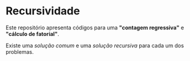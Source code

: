 # Recursividade

Este repositório apresenta códigos para uma **"contagem regressiva"** e **"cálculo de fatorial"**.

Existe uma *solução comum* e uma *solução recursiva* para cada um dos problemas.